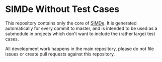 # SIMDe Without Test Cases

This repository contains only the core of
[SIMDe](https://github.com/nemequ/simde).  It is generated
automatically for every commit to master, and is intended to be used
as a submodule in projects which don't want to include the (rather
large) test cases.

All development work happens in the main repository, please do not
file issues or create pull requests against this repository.

